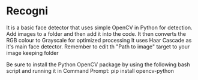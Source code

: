 # Recogni
It is a basic face detector that uses simple OpenCV in Python for detection. Add images to a folder and then add it into the code. It then converts the RGB colour to Grayscale for optimized processing
It uses Haar Cascade as it's main face detector. Remember to edit th "Path to image" target to your image keeping folder

Be sure to install the Python OpenCV package by using the following bash script and running it in Command Prompt:    pip install opencv-python
